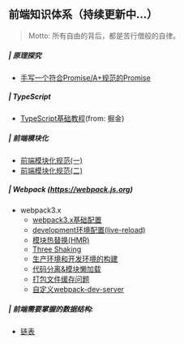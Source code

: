 ## 前端知识体系（持续更新中...）
> Motto: 所有自由的背后，都是苦行僧般的自律。

##### | 原理探究
  - [手写一个符合Promise/A+规范的Promise](https://github.com/Jehan-Gao/Blog/issues/8)


##### | TypeScript
- [TypeScript基础教程](https://juejin.im/post/5edd8ad8f265da76fc45362c)(from: 掘金)

##### | 前端模块化
- [前端模块化规范(一)](https://github.com/Jehan-Gao/Blog/issues/19)
- [前端模块化规范(二)](https://github.com/Jehan-Gao/Blog/issues/20)

##### | Webpack (https://webpack.js.org)
- webpack3.x
  - [webpack3.x基础配置](https://github.com/Jehan-Gao/Blog/issues/7)
  - [development环境配置(live-reload)](https://github.com/Jehan-Gao/Blog/issues/9)
  - [模块热替换(HMR)](https://github.com/Jehan-Gao/Blog/issues/10)
  - [Three Shaking](https://github.com/Jehan-Gao/Blog/issues/11)
  - [生产环境和开发环境的构建](https://github.com/Jehan-Gao/Blog/issues/12)
  - [代码分离&模块懒加载](https://github.com/Jehan-Gao/Blog/issues/13)
  - [打包文件缓存问题](https://github.com/Jehan-Gao/Blog/issues/14)
  - [自定义webpack-dev-server](https://github.com/Jehan-Gao/Blog/issues/15)


##### | 前端需要掌握的数据结构:
  - [链表](https://github.com/Jehan-Gao/Blog/issues/16)
  